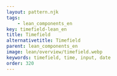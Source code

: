 ```yaml
---
layout: pattern.njk
tags: 
    - lean_components_en
key: timefield-lean_en
title: Timefield
alternativetitle: Timefield
parent: lean_components_en
image: lean/overview/timefield.webp
keywords: timefield, time, input, date
order: 320
---
```

